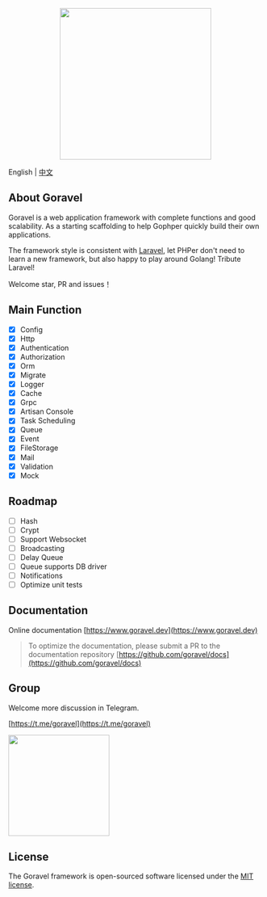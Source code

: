 <p align="center"><img src="/logo.png" width="300"></p>

English | [中文](../zh/README.md)

## About Goravel

Goravel is a web application framework with complete functions and good scalability. As a starting scaffolding to help Gophper quickly build their own applications.

The framework style is consistent with [Laravel](https://github.com/laravel/laravel), let PHPer don't need to learn a new framework, but also happy to play around Golang! Tribute Laravel!

Welcome star, PR and issues！

## Main Function

- [x] Config
- [x] Http
- [x] Authentication
- [x] Authorization
- [x] Orm
- [x] Migrate
- [x] Logger
- [x] Cache
- [x] Grpc
- [x] Artisan Console
- [x] Task Scheduling
- [x] Queue
- [x] Event
- [x] FileStorage
- [x] Mail
- [x] Validation
- [x] Mock

## Roadmap

- [ ] Hash
- [ ] Crypt
- [ ] Support Websocket
- [ ] Broadcasting
- [ ] Delay Queue
- [ ] Queue supports DB driver
- [ ] Notifications
- [ ] Optimize unit tests

## Documentation

Online documentation [https://www.goravel.dev](https://www.goravel.dev)

> To optimize the documentation, please submit a PR to the documentation repository [https://github.com/goravel/docs](https://github.com/goravel/docs)

## Group

Welcome more discussion in Telegram.

[https://t.me/goravel](https://t.me/goravel)

<p align="left"><img src="/telegram.jpg" width="200"></p>

<!-- [https://discord.gg/cFc5csczzS](https://discord.gg/cFc5csczzS) -->

## License

The Goravel framework is open-sourced software licensed under the [MIT license](https://opensource.org/licenses/MIT).
